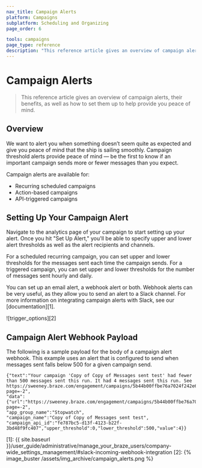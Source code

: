 ```yaml
---
nav_title: Campaign Alerts
platform: Campaigns
subplatform: Scheduling and Organizing
page_order: 6

tools: campaigns
page_type: reference
description: "This reference article gives an overview of campaign alerts, their benefits, as well as how to set them up to help provide you peace of mind."
---
```

# Campaign Alerts

> This reference article gives an overview of campaign alerts, their benefits, as well as how to set them up to help provide you peace of mind.

## Overview

We want to alert you when something doesn’t seem quite as expected and give you peace of mind that the ship is sailing smoothly. Campaign threshold alerts provide peace of mind — be the first to know if an important campaign sends more or fewer messages than you expect.

Campaign alerts are available for:

- Recurring scheduled campaigns
- Action-based campaigns
- API-triggered campaigns

## Setting Up Your Campaign Alert

Navigate to the analytics page of your campaign to start setting up your alert. Once you hit "Set Up Alert," you'll be able to specify upper and lower alert thresholds as well as the alert recipients and channels.

For a scheduled recurring campaign, you can set upper and lower thresholds for the messages sent each time the campaign sends. For a triggered campaign, you can set upper and lower thresholds for the number of messages sent hourly and daily.

You can set up an email alert, a webhook alert or both. Webhook alerts can be very useful, as they allow you to send an alert to a Slack channel. For more information on integrating campaign alerts with Slack, see our [documentation][1].

![trigger_options][2]

## Campaign Alert Webhook Payload

The following is a sample payload for the body of a campaign alert webhook. This example uses an alert that is configured to send when messages sent falls below 500 for a given campaign send.

```
{"text":"Your campaign 'Copy of Copy of Messages sent test' had fewer than 500 messages sent this run. It had 4 messages sent this run. See https://sweeney.braze.com/engagement/campaigns/5b44b00ffbe76a7024f242e6/51804f26dd365acfa700026a?page=-2",
"data":{"url":"https://sweeney.braze.com/engagement/campaigns/5b44b00ffbe76a7024f242e6/51804f26dd365acfa700026a?page=-2",
"app_group_name":"Stopwatch",
"campaign_name":"Copy of Copy of Messages sent test",
"campaign_api_id":"fe787bc5-d13f-4123-b22f-3bd48f9fc407","upper_threshold":0,"lower_threshold":500,"value":4}}
```


[1]: {{ site.baseurl }}/user_guide/administrative/manage_your_braze_users/company-wide_settings_management/#slack-incoming-webhook-integration
[2]: {% image_buster /assets/img_archive/campaign_alerts.png %}
